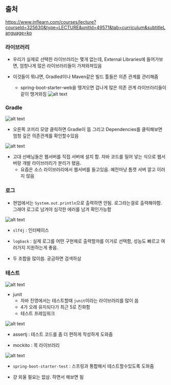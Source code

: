 ## 출처

https://www.inflearn.com/courses/lecture?courseId=325630&type=LECTURE&unitId=49571&tab=curriculum&subtitleLanguage=ko

### 라이브러리

- 우리가 실제로 선택한 라이브러리는 몇개 없는데, External Libraries에 들어가보면, 엄청나게 많은 라이브러리들이 가져와져있음

- 이것들이 뭐냐면, Gradled이나 Maven같은 빌드 툴들은 의존 관계를 관리해줌
    - spring-boot-starter-web을 땡겨오면 겁나게 많은 의존 관계 라이브러리들이 같이 땡겨와짐
![alt text](image-3.png)

### Gradle

![alt text](image-4.png)

- 오른쪽 코끼리 모양 클릭하면 Gradle이 뜸 그리고 Dependencies를 클릭해보면 엄청 깊은 의존관계를 확인할수있음

![alt text](image-5.png)

- 고대 선배님들은 웹서버를 직접 서버에 설치 함. 자바 코드를 밀어 넣는 식으로 웹서버랑 개발 라이브러리가 분리가 됐음.
    - 요즘은 소스 라이브러리에서 웹서버를 들고있음. 예전마냥 톰캣 서버 깔고 이러지 않음

### 로그

- 현업에서는 `System.out.println`으로 출력하면 안됨. 로그라는걸로 출력해야함. 그래야 로그로 남겨야 심각한 에러를 남겨 확인가능함

![alt text](image-6.png)

- `slf4j` : 인터페이스 

- `logback` : 실제 로그를 어떤 구현체로 출력할까를 이거로 선택함, 성능도 빠르고 여러가지 지원하는게 좋음. 

- 두 조합을 많이씀. 궁금하면 검색하삼

### 테스트

![alt text](image-7.png)

- junit
    - 자바 진영에서는 테스트할때 `junit`이라는 라이브러리를 많이 씀
    - 4가 오래 유지되다가 최근 5로 진화함
    - 테스트 프레임워크

![alt text](image-8.png)

- assertj : 테스트 코드를 좀 더 편하게 작성하게 도와줌

- mockito : 목 라이브러리

![alt text](image-9.png)

- `spring-boot-starter-test` : 스프링과 통합해서 테스트할수있도록 도와줌

- 걍 외울 필요는 없삼. 하면서 해보면 됨